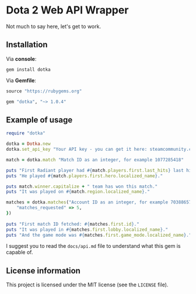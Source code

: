 # Dota 2 Web API Wrapper

Not much to say here, let's get to work.

## Installation

Via **console**:
```shell
gem install dotka
```

Via **Gemfile**:
```ruby
source "https://rubygems.org"

gem "dotka", "~> 1.0.4"
```

## Example of usage

```ruby
require "dotka"

dotka = Dotka.new
dotka.set_api_key "Your API key - you can get it here: steamcommunity.com/dev/apikey"

match = dotka.match "Match ID as an integer, for example 1077285418"

puts "First Radiant player had #{match.players.first.last_hits} last hits."
puts "He played #{match.players.first.hero.localized_name}."

puts match.winner.capitalize + " team has won this match."
puts "It was played on #{match.region.localized_name}."

matches = dotka.matches("Account ID as an integer, for example 70388657", {
	"matches_requested" => 5, 
})
 
puts "First match ID fetched: #{matches.first.id}."
puts "It was played in #{matches.first.lobby.localized_name}."
puts "And the game mode was #{matches.first.game_mode.localized_name}."
```

I suggest you to read the `docs/api.md` file to understand what this gem is capable of.

## License information

This project is licensed under the MIT license (see the `LICENSE` file).
